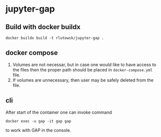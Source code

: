 # jupyter-gap

## Build with docker buildx

```shell
docker buildx build -t rlutowsk/jupyter-gap .
```

## docker compose

1. Volumes are not necessar, but in case one would like to have access to the files then the proper path should be placed in `docker-compose.yml` file.
1. If volumes are unnecessary, then user may be safely deleted from the file.

## cli

After start of the container one can invoke command
```shell
docker exec -u gap -it gap gap
```
to work with GAP in the console.
